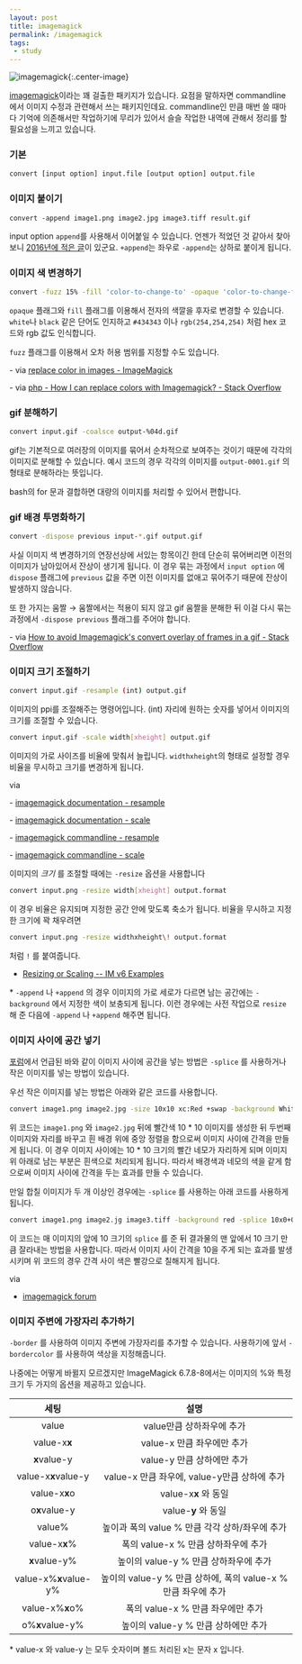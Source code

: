 ```yaml
---
layout: post
title: imagemagick
permalink: /imagemagick
tags: 
 - study
---
```


![imagemagick](https://www.imagemagick.org/image/wizard.jpg){:.center-image}

[imagemagick](https://www.imagemagick.org/script/index.php)이라는 꽤 걸출한 패키지가 있습니다. 요점을 말하자면 commandline에서 이미지 수정과 관련해서 쓰는 패키지인데요. commandline인 만큼 매번 쓸 때마다 기억에 의존해서만 작업하기에 무리가 있어서 슬슬 작업한 내역에 관해서 정리를 할 필요성을 느끼고 있습니다.

### 기본

```bash
convert [input option] input.file [output option] output.file
```

### 이미지 붙이기

```
convert -append image1.png image2.jpg image3.tiff result.gif
```



input option `append`를 사용해서 이어붙일 수 있습니다. 언젠가 적었던 것 같아서 찾아보니 [2016년에 적은 글](https://canorus.github.io/2016/05/21/imagemagick/)이 있군요. `+append`는 좌우로 `-append`는 상하로 붙이게 됩니다.

### 이미지 색 변경하기

```bash
convert -fuzz 15% -fill 'color-to-change-to' -opaque 'color-to-change-from' input.file output.file
```



`opaque` 플래그와 `fill` 플래그를 이용해서 전자의 색깔을 후자로 변경할 수 있습니다. `white`나 `black` 같은 단어도 인지하고 `#434343` 이나 `rgb(254,254,254)` 처럼 hex 코드와 rgb 값도 인식합니다.

`fuzz` 플래그를 이용해서 오차 허용 범위를 지정할 수도 있습니다.

\- via [replace color in images - ImageMagick](https://www.imagemagick.org/discourse-server/viewtopic.php?t=18196)

\- via [php - How I can replace colors with Imagemagick? - Stack Overflow](https://stackoverflow.com/questions/32355068/how-i-can-replace-colors-with-imagemagick)

### gif 분해하기

```bash
convert input.gif -coalsce output-%04d.gif
```

gif는 기본적으로 여러장의 이미지를 묶어서 순차적으로 보여주는 것이기 때문에 각각의 이미지로 분해할 수 있습니다. 예시 코드의 경우 각각의 이미지를 `output-0001.gif` 의 형태로 분해하라는 뜻입니다.

bash의 for 문과 결합하면 대량의 이미지를 처리할 수 있어서 편합니다.

### gif 배경 투명화하기

```bash
convert -dispose previous input-*.gif output.gif
```

사실 이미지 색 변경하기의 연장선상에 서있는 항목이긴 한데 단순히 묶어버리면 이전의 이미지가 남아있어서 잔상이 생기게 됩니다. 이 경우 묶는 과정에서 `input option` 에 `dispose` 플래그에 `previous` 값을 주면 이전 이미지를 없애고 묶어주기 때문에 잔상이 발생하지 않습니다.

또 한 가지는 움짤 → 움짤에서는 적용이 되지 않고 gif 움짤을 분해한 뒤 이걸 다시 묶는 과정에서 `-dispose previous` 플래그를 주어야 합니다.

\- via [How to avoid Imagemagick's convert overlay of frames in a gif - Stack Overflow](https://stackoverflow.com/questions/26239900/how-to-avoid-imagemagicks-convert-overlay-of-frames-in-a-gif)

### 이미지 크기 조절하기

```bash
convert input.gif -resample (int) output.gif
```

이미지의 ppi를 조절해주는 명령어입니다. (int) 자리에 원하는 숫자를 넣어서 이미지의 크기를 조절할 수 있습니다.

```bash
convert input.gif -scale width[xheight] output.gif
```

이미지의 가로 사이즈를 비율에 맞춰서 늘립니다. `widthxheight`의 형태로 설정할 경우 비율을 무시하고 크기를 변경하게 됩니다.

via

\- [imagemagick documentation - resample](https://www.imagemagick.org/Usage/resize/#resample)

\- [imagemagick documentation - scale](https://www.imagemagick.org/Usage/resize/#resize)

\- [imagemagick commandline - resample](https://www.imagemagick.org/script/command-line-options.php?#resample)

\- [imagemagick commandline - scale](https://www.imagemagick.org/script/command-line-options.php?#scale)

이미지의 *크기* 를 조절할 때에는 `-resize` 옵션을 사용합니다

```bash
convert input.png -resize width[xheight] output.format
```

이 경우 비율은 유지되며 지정한 공간 안에 맞도록 축소가 됩니다. 비율을 무시하고 지정한 크기에 꽉 채우려면

```bash
convert input.png -resize widthxheight\! output.format
```

처럼 `!` 를 붙여줍니다.

- [Resizing or Scaling -- IM v6 Examples](https://www.imagemagick.org/Usage/resize/#resize)

\* `-append` 나 `+append` 의 경우 이미지의 가로 세로가 다르면 남는 공간에는 `-background` 에서 지정한 색이 보충되게 됩니다. 이런 경우에는 사전 작업으로 `resize` 해 준 다음에 `-append` 나 `+append` 해주면 됩니다.

### 이미지 사이에 공간 넣기

[포럼](https://www.imagemagick.org/discourse-server/viewtopic.php?t=16383#p59851)에서 언급된 바와 같이 이미지 사이에 공간을 넣는 방법은 `-splice` 를 사용하거나 작은 이미지를 넣는 방법이 있습니다.

우선 작은 이미지를 넣는 방법은 아래와 같은 코드를 사용합니다.

```bash
convert image1.png image2.jpg -size 10x10 xc:Red +swap -background White -gravity Center +append result.png
```

위 코드는 `image1.png` 와 `image2.jpg` 뒤에 빨간색 10 * 10 이미지를 생성한 뒤 두번째 이미지와 자리를 바꾸고 흰 배경 위에 중앙 정렬을 함으로써 이미지 사이에 간격을 만들게 됩니다. 이 경우 이미지 사이에는 10 * 10 크기의 빨간 네모가 자리하게 되며 이미지 위 아래로 남는 부분은 흰색으로 처리되게 됩니다. 따라서 배경색과 네모의 색을 같게 함으로써 이미지 사이에 간격을 두는 효과를 만들 수 있습니다.

만일 합칠 이미지가 두 개 이상인 경우에는 `-splice` 를 사용하는 아래 코드를 사용하게 됩니다.

```bash
convert image1.png image2.jg image3.tiff -background red -splice 10x0+0+0 -gravity center +append +gravity -chop 10X0+0+0 result.png
```

이 코드는 매 이미지의 앞에 10 크기의 `splice` 를 준 뒤 결과물의 맨 앞에서 10 크기 만큼 잘라내는 방법을 사용합니다. 따라서 이미지 사이 간격을 10을 주게 되는 효과를 발생시키며 위 코드의 경우 간격 사이 색은 빨강으로 칠해지게 됩니다.

via

- [imagemagick forum](https://www.imagemagick.org/discourse-server/viewtopic.php?t=16383#p59851)

### 이미지 주변에 가장자리 추가하기

`-border` 를 사용하여 이미지 주변에 가장자리를 추가할 수 있습니다. 사용하기에 앞서 `-bordercolor` 를 사용하여 색상을 지정해줍니다.

나중에는 어떻게 바뀔지 모르겠지만 ImageMagick 6.7.8-8에서는 이미지의 %와 특정 크기 두 가지의 옵션을 제공하고 있습니다.

|         세팅          |                             설명                             |
| :-------------------: | :----------------------------------------------------------: |
|         value         |                  value만큼 상하좌우에 추가                   |
|     value-x**x**      |                  value-x 만큼 좌우에만 추가                  |
|     **x**value-y      |                  value-y 만큼 상하에만 추가                  |
|  value-x**x**value-y  |         value-x 만큼 좌우에, value-y만큼 상하에 추가         |
|     value-x**x**o     |                     value-x**x** 와 동일                     |
|     o**x**value-y     |                     value-**y** 와 동일                      |
|        value%         |        높이과 폭의 value % 만큼 각각 상하/좌우에 추가        |
|     value-x**x**%     |             폭의 value-x % 만큼 상하좌우에 추가              |
|     **x**value-y%     |            높이의 value-y % 만큼 상하좌우에 추가             |
| value-x%**x**value-y% | 높이의 value-y % 만큼 상하에, 폭의 value-x % 만큼 좌우에 추가 |
|    value-x%**x**o%    |              폭의 value-x % 만큼 좌우에만 추가               |
|    o%**x**value-y%    |             높이의 value-y % 만큼 상하에만 추가              |

\* value-x 와 value-y 는 모두 숫자이며 볼드 처리된 x는 문자 x 입니다.